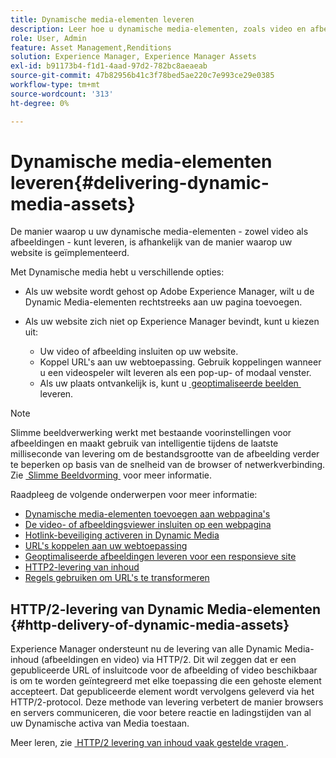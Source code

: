 ```yaml
---
title: Dynamische media-elementen leveren
description: Leer hoe u dynamische media-elementen, zoals video en afbeeldingen, op uw webpagina's kunt plaatsen.
role: User, Admin
feature: Asset Management,Renditions
solution: Experience Manager, Experience Manager Assets
exl-id: b91173b4-f1d1-4aad-97d2-782bc8aeaeab
source-git-commit: 47b82956b41c3f78bed5ae220c7e993ce29e0385
workflow-type: tm+mt
source-wordcount: '313'
ht-degree: 0%

---
```


# Dynamische media-elementen leveren{#delivering-dynamic-media-assets}

De manier waarop u uw dynamische media-elementen - zowel video als afbeeldingen - kunt leveren, is afhankelijk van de manier waarop uw website is geïmplementeerd.

Met Dynamische media hebt u verschillende opties:

* Als uw website wordt gehost op Adobe Experience Manager, wilt u de Dynamic Media-elementen rechtstreeks aan uw pagina toevoegen.
* Als uw website zich niet op Experience Manager bevindt, kunt u kiezen uit:

   * Uw video of afbeelding insluiten op uw website.
   * Koppel URL&#39;s aan uw webtoepassing. Gebruik koppelingen wanneer u een videospeler wilt leveren als een pop-up- of modaal venster.
   * Als uw plaats ontvankelijk is, kunt u [&#x200B; geoptimaliseerde beelden &#x200B;](/help/assets/responsive-site.md) leveren.

>[!NOTE]
>
>Slimme beeldverwerking werkt met bestaande voorinstellingen voor afbeeldingen en maakt gebruik van intelligentie tijdens de laatste milliseconde van levering om de bestandsgrootte van de afbeelding verder te beperken op basis van de snelheid van de browser of netwerkverbinding. Zie [&#x200B; Slimme Beeldvorming &#x200B;](/help/assets/imaging-faq.md) voor meer informatie.

Raadpleeg de volgende onderwerpen voor meer informatie:

* [Dynamische media-elementen toevoegen aan webpagina&#39;s](/help/assets/adding-dynamic-media-assets-to-pages.md)
* [De video- of afbeeldingsviewer insluiten op een webpagina](/help/assets/embed-code.md)
* [Hotlink-beveiliging activeren in Dynamic Media](/help/assets/hotlink-protection.md)
* [URL&#39;s koppelen aan uw webtoepassing](/help/assets/linking-urls-to-yourwebapplication.md)
* [Geoptimaliseerde afbeeldingen leveren voor een responsieve site](/help/assets/responsive-site.md)
* [HTTP2-levering van inhoud](/help/assets/http2.md)
* [Regels gebruiken om URL&#39;s te transformeren](/help/assets/using-rulesets-to-transform-urls.md)

## HTTP/2-levering van Dynamic Media-elementen {#http-delivery-of-dynamic-media-assets}

Experience Manager ondersteunt nu de levering van alle Dynamic Media-inhoud (afbeeldingen en video) via HTTP/2. Dit wil zeggen dat er een gepubliceerde URL of insluitcode voor de afbeelding of video beschikbaar is om te worden geïntegreerd met elke toepassing die een gehoste element accepteert. Dat gepubliceerde element wordt vervolgens geleverd via het HTTP/2-protocol. Deze methode van levering verbetert de manier browsers en servers communiceren, die voor betere reactie en ladingstijden van al uw Dynamische activa van Media toestaan.

Meer leren, zie [&#x200B; HTTP/2 levering van inhoud vaak gestelde vragen &#x200B;](/help/sites-administering/scene7-http2faq.md).
